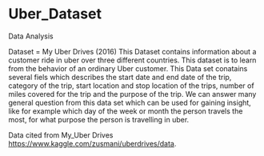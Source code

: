 # Uber_Dataset
Data Analysis

Dataset = My Uber Drives (2016)
This Dataset contains information about a customer ride in uber over three different countries. 
This dataset is to learn from the behavior of an ordinary Uber customer. 
This Data set conatains several fiels which describes the start date and end date of the trip, 
category of the trip, start location and stop location of the trips, number of miles covered for the trip and 
the purpose of the trip. We can answer many general question from this data set which can be used for gaining insight,
like for example which day of the week or month the person travels the most, for what purpose the person is travelling in uber.

Data cited from My_Uber Drives https://www.kaggle.com/zusmani/uberdrives/data.

